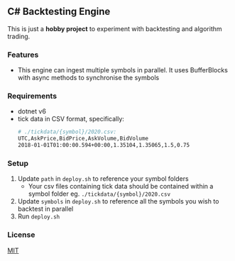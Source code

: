 ## C# Backtesting Engine

This is just a **hobby project** to experiment with backtesting and algorithm trading. 

### Features
* This engine can ingest multiple symbols in parallel. It uses BufferBlocks with async methods to synchronise the symbols

### Requirements

- dotnet v6
- tick data in CSV format, specifically:
    ```bash
    # ./tickdata/{symbol}/2020.csv:
    UTC,AskPrice,BidPrice,AskVolume,BidVolume
    2018-01-01T01:00:00.594+00:00,1.35104,1.35065,1.5,0.75
    ```

### Setup
1. Update ```path``` in ```deploy.sh``` to reference your symbol folders
    * Your csv files containing tick data should be contained within a symbol folder eg. ```./tickdata/{symbol}/2020.csv```
2. Update ```symbols``` in ```deploy.sh``` to reference all the symbols you wish to backtest in parallel
3. Run ```deploy.sh```

### License
[MIT](https://choosealicense.com/licenses/mit/)
